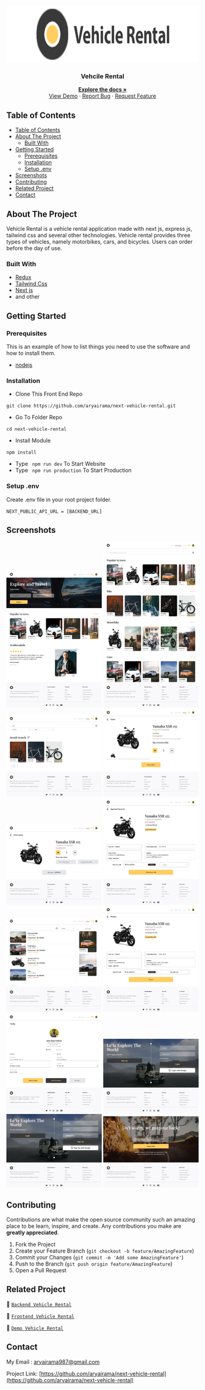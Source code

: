 <br />
<p align="center">
<div align="center">
  <img height="150" src="/screenshots/logo.png"/>
</div>
  <h3 align="center">Vehcile Rental</h3>
  <p align="center">
    <a href="https://github.com/aryairama/next-vehicle-rental"><strong>Explore the docs »</strong></a>
    <br />
    <a href="https://bit.ly/vehicle_rental">View Demo</a>
    ·
    <a href="https://github.com/aryairama/next-vehicle-rental/issues">Report Bug</a>
    ·
    <a href="https://github.com/aryairama/next-vehicle-rental/issues">Request Feature</a>
  </p>
</p>



<!-- TABLE OF CONTENTS -->
## Table of Contents

- [Table of Contents](#table-of-contents)
- [About The Project](#about-the-project)
  - [Built With](#built-with)
- [Getting Started](#getting-started)
  - [Prerequisites](#prerequisites)
  - [Installation](#installation)
  - [Setup .env](#setup-env)
- [Screenshots](#screenshots)
- [Contributing](#contributing)
- [Related Project](#related-project)
- [Contact](#contact)



<!-- ABOUT THE PROJECT -->
## About The Project

Vehicle Rental is a vehicle rental application made with next js, express js, tailwind css and several other technologies. Vehicle rental provides three types of vehicles, namely motorbikes, cars, and bicycles. Users can order before the day of use.

### Built With

- [Redux](https://redux.js.org/)
- [Tailwind Css](https://tailwindcss.com/)
- [Next js](https://nextjs.org/)
- and other


<!-- GETTING STARTED -->
## Getting Started

### Prerequisites

This is an example of how to list things you need to use the software and how to install them.

* [nodejs](https://nodejs.org/en/download/)

### Installation

- Clone This Front End Repo
```
git clone https://github.com/aryairama/next-vehicle-rental.git
```
- Go To Folder Repo
```
cd next-vehicle-rental
```
- Install Module
```
npm install
```
- Type ` npm run dev` To Start Website
- Type ` npm run production` To Start Production

### Setup .env
Create .env file in your root project folder.
```
NEXT_PUBLIC_API_URL = [BACKEND_URL]
```

<!-- ROADMAP -->
## Screenshots

<div align="center">
  <img width="250px" src="/screenshots/1.png" alt="1" />
  <img width="250px" src="/screenshots/2.png" alt="2" />
  <img width="250px" src="/screenshots/3.png" alt="3" /> 
  <img width="250px" src="/screenshots/4.png" alt="4" />
  <img width="250px" src="/screenshots/5.png" alt="5" />
  <img width="250px" src="/screenshots/6.png" alt="6" /> 
  <img width="250px" src="/screenshots/7.png" alt="7" />
  <img width="250px" src="/screenshots/8.png" alt="8" />
  <img width="250px" src="/screenshots/9.png" alt="9" /> 
  <img width="250px" src="/screenshots/10.png" alt="10" />
  <img width="250px" src="/screenshots/11.png" alt="11" />
  <img width="250px" src="/screenshots/12.png" alt="12" /> 
</div>

<!-- CONTRIBUTING -->
## Contributing

Contributions are what make the open source community such an amazing place to be learn, inspire, and create. Any contributions you make are **greatly appreciated**.

1. Fork the Project
2. Create your Feature Branch (`git checkout -b feature/AmazingFeature`)
3. Commit your Changes (`git commit -m 'Add some AmazingFeature'`)
4. Push to the Branch (`git push origin feature/AmazingFeature`)
5. Open a Pull Request



## Related Project
:rocket: [`Backend Vehicle Rental`](https://github.com/aryairama/express-vehicle-rental)

:rocket: [`Frontend Vehicle Rental`](https://github.com/aryairama/next-vehicle-rental)

:rocket: [`Demo Vehicle Rental`](https://bit.ly/vehicle_rental)

<!-- CONTACT -->
## Contact

My Email : aryairama987@gmail.com

Project Link: [https://github.com/aryairama/next-vehicle-rental](https://github.com/aryairama/next-vehicle-rental)





